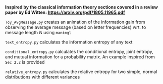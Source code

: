 **Inspired by the classical information theory sections covered in a review paper by Ed Witten: https://arxiv.org/pdf/1805.11965.pdf**

`Toy_AvgMessage.py` creates an animation of the information gain from observing the average message (based on letter frequencies) wrt. to message length $N$ using `manimgl`

`text_entropy.py` calculates the information entropy of any text

`conditional_entropy.py` calculates the conditional entropy, joint entropy, and mutual information for a probability matrix. An example inspired from `Sec 2.2` is provided

`relative_entropy.py` calculates the relative entropy for two simple, normal distributions with different variances
